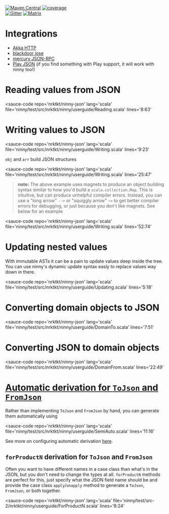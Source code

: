 
[![Maven Central](https://img.shields.io/maven-central/v/tk.nrktkt/ninny_2.13?style=for-the-badge&logo=apache-maven)](https://mvnrepository.com/artifact/tk.nrktkt/ninny)
[![coverage](https://img.shields.io/badge/test%20coverage-%3E%2090%25-brightgreen?style=for-the-badge)](https://nrktkt.github.io/ninny-json/coverage)  
[![Gitter](https://img.shields.io/gitter/room/nrktkt/ninny-json?style=for-the-badge&logo=gitter)](https://gitter.im/kag0/ninny-json?utm_source=share-link&utm_medium=link&utm_campaign=share-link)
[![Matrix](https://img.shields.io/badge/chat-on%20matrix-%230dbd8b?style=for-the-badge&logo=matrix)](https://matrix.to/#/#nrktkt_ninny-json:gitter.im?via=gitter.im&via=matrix.org)


# Integrations

* [Akka HTTP](https://github.com/hseeberger/akka-http-json)
* [blackdoor jose](https://blackdoor.github.io/jose/)
* [mercury JSON-RPC](https://github.com/lightform-oss/mercury/tree/master/ninny)
* [Play JSON](play-compat) (if you find something with Play support, it will work with ninny too!)

<script type='module' src="https://cdn.jsdelivr.net/gh/nrktkt/sauce@11.1.0/sauce.js">
  <h1>If you're reading this, you should go to the userguide website at https://nrktkt.github.io/ninny-json/USERGUIDE </h1>
</script>

# Reading values from JSON

<sauce-code 
    repo='nrktkt/ninny-json'
    lang='scala'
    file='ninny/test/src/nrktkt/ninny/userguide/Reading.scala'
    lines='8:63'
></sauce-code>

# Writing values to JSON
<sauce-code 
    repo='nrktkt/ninny-json'
    lang='scala'
    file='ninny/test/src/nrktkt/ninny/userguide/Writing.scala'
    lines='9:23'
></sauce-code>

`obj` and `arr` build JSON structures

<sauce-code 
    repo='nrktkt/ninny-json'
    lang='scala'
    file='ninny/test/src/nrktkt/ninny/userguide/Writing.scala'
    lines='25:47'
></sauce-code>

> **note:** The above example uses magnets to produce an object building syntax similar to how you'd build a `scala.collection.Map`. This is intuitive, but can produce unhelpful compiler errors. Instead, you can use a "long arrow" `-->` or "squiggly arrow" `~>` to get better compiler errors for debugging, or just because you don't like magnets. 
> See below for an example

<sauce-code 
    repo='nrktkt/ninny-json'
    lang='scala'
    file='ninny/test/src/nrktkt/ninny/userguide/Writing.scala'
    lines='52:74'
></sauce-code>

# Updating nested values

With immutable ASTs it can be a pain to update values deep inside the tree.  
You can use ninny's dynamic update syntax easly to replace values way down in there.

<sauce-code 
    repo='nrktkt/ninny-json'
    lang='scala'
    file='ninny/test/src/nrktkt/ninny/userguide/Updating.scala'
    lines='5:18'
></sauce-code>

# Converting domain objects to JSON

<sauce-code 
    repo='nrktkt/ninny-json'
    lang='scala'
    file='ninny/test/src/nrktkt/ninny/userguide/DomainTo.scala'
    lines='7:51'
></sauce-code>

# Converting JSON to domain objects

<sauce-code 
    repo='nrktkt/ninny-json'
    lang='scala'
    file='ninny/test/src/nrktkt/ninny/userguide/DomainFrom.scala'
    lines='22:49'
></sauce-code>

# [Automatic derivation for `ToJson` and `FromJson`](AUTOCONFIG.md)

Rather than implementing `ToJson` and `FromJson` by hand, you can generate them 
automatically using

<sauce-code 
    repo='nrktkt/ninny-json'
    lang='scala'
    file='ninny/test/src/nrktkt/ninny/userguide/SemiAuto.scala'
    lines='11:16'
></sauce-code>

See more on configuring automatic derivation [here](AUTOCONFIG.md).

## `forProductN` derivation for `ToJson` and `FromJson`

Often you want to have different names in a case class than what's in the JSON, but you don't need to change the types at all. `forProductN` methods are perfect for this, just specify what the JSON field name should be and provide the case class `apply`/`unapply` method to generate a `ToJson`, `FromJson`, or both together.

<sauce-code 
    repo='nrktkt/ninny-json'
    lang='scala'
    file='ninny/test/src-2/nrktkt/ninny/userguide/ForProductN.scala'
    lines='8:24'
></sauce-code>

